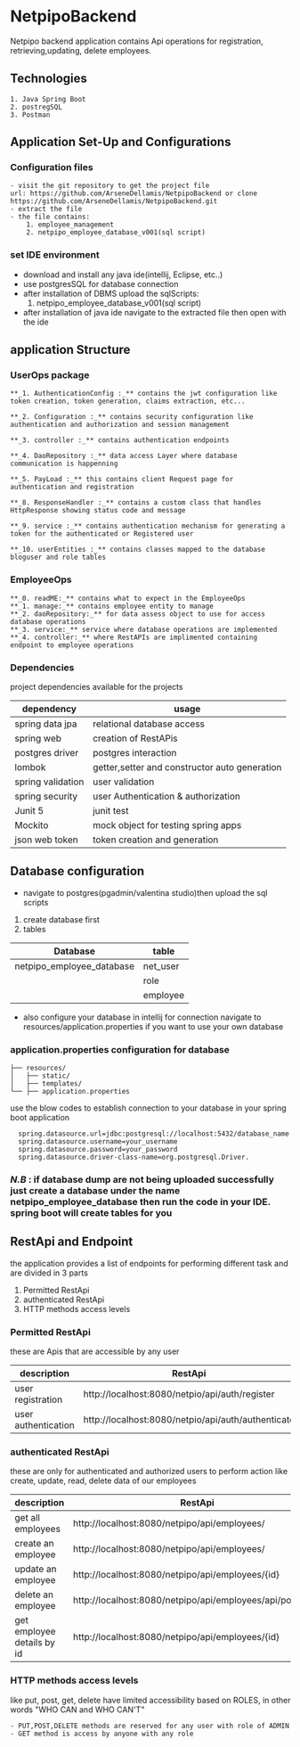 # NetpipoBackend

Netpipo backend application contains Api operations for registration, retrieving,updating, delete employees.

## Technologies
    1. Java Spring Boot
    2. postregSQL
    3. Postman

## Application Set-Up and Configurations

### Configuration files

    - visit the git repository to get the project file
    url: https://github.com/ArseneDellamis/NetpipoBackend or clone https://github.com/ArseneDellamis/NetpipoBackend.git
    - extract the file
    - the file contains:
        1. employee_management
        2. netpipo_employee_database_v001(sql script)

### set IDE environment
- download and install any java ide(intellij, Eclipse, etc..)
- use postgresSQL for database connection
- after installation of DBMS upload the sqlScripts:
    1. netpipo_employee_database_v001(sql script)
- after installation of java ide navigate to the extracted file then open with the ide

## application Structure

### UserOps package
    
    **_1. AuthenticationConfig :_** contains the jwt configuration like token creation, token generation, claims extraction, etc...
    
    **_2. Configuration :_** contains security configuration like authentication and authorization and session management
    
    **_3. controller :_** contains authentication endpoints
    
    **_4. DaoRepository :_** data access Layer where database communication is happenning
    
    **_5. PayLoad :_** this contains client Request page for authentication and registration

    **_8. ResponseHandler :_** contains a custom class that handles HttpResponse showing status code and message
    
    **_9. service :_** contains authentication mechanism for generating a token for the authenticated or Registered user
    
    **_10. userEntities :_** contains classes mapped to the database bloguser and role tables

###  EmployeeOps
    **_0. readME:_** contains what to expect in the EmployeeOps
    **_1. manage:_** contains employee entity to manage
    **_2. daoRepository:_** for data assess object to use for access database operations
    **_3. service:_** service where database operations are implemented 
    **_4. controller:_** where RestAPIs are implimented containing endpoint to employee operations


### Dependencies
project dependencies available for the projects

| dependency        | usage                                        |
|-------------------|----------------------------------------------|
| spring data jpa   | relational database access                   |
| spring web        | creation of RestAPis                         |
| postgres driver   | postgres interaction                         |
| lombok            | getter,setter and constructor auto generation |
| spring validation | user validation                              |
| spring security   | user Authentication & authorization          |
| Junit 5           | junit test                                   |
| Mockito           | mock object for testing spring apps          |
| json web token    | token creation and generation                |


## Database configuration
- navigate to postgres(pgadmin/valentina studio)then upload the sql scripts
1. create database first
2. tables

| Database                  | table    |
|---------------------------|----------|
| netpipo_employee_database | net_user |
|                           | role     |
|                           | employee |

- also configure your database in intellij for connection navigate to resources/application.properties
  if you want to use your own database

### application.properties configuration for database
```plaintext
├── resources/
│   ├── static/
│   ├── templates/
└── ├── application.properties
```
  use the blow codes to establish connection to your database in your spring boot application
      
      spring.datasource.url=jdbc:postgresql://localhost:5432/database_name
      spring.datasource.username=your_username
      spring.datasource.password=your_password
      spring.datasource.driver-class-name=org.postgresql.Driver.

### *_N.B_* : if database dump are not being uploaded successfully just create a database under the name netpipo_employee_database then run the code in your IDE. spring boot will create tables for you


## RestApi and Endpoint
the application provides a list of endpoints for performing different task and are divided in 3 parts
1. Permitted RestApi
2. authenticated RestApi
3. HTTP methods access levels


### Permitted RestApi
these are Apis that are accessible by any user

| description                | RestApi                                                    |
|----------------------------|------------------------------------------------------------|
| user registration         |  http://localhost:8080/netpio/api/auth/register              |
| user authentication        | http://localhost:8080/netpio/api/auth/authenticate              |

### authenticated RestApi
these are only for authenticated and authorized users to perform action like create, update, read, delete
data of our employees

| description                | RestApi                                                    |
|----------------------------|------------------------------------------------------------|
| get all employees          | http://localhost:8080/netpipo/api/employees/               |
| create an employee         | http://localhost:8080/netpipo/api/employees/               |
| update an employee         | http://localhost:8080/netpipo/api/employees/{id}           |
| delete an employee         | http://localhost:8080/netpipo/api/employees/api/posts/{id} |
| get employee details by id | http://localhost:8080/netpipo/api/employees/{id}           |


### HTTP methods access levels

like put, post, get, delete have limited accessibility based on ROLES,
in other words "WHO CAN and WHO CAN'T"

    - PUT,POST,DELETE methods are reserved for any user with role of ADMIN
    - GET method is access by anyone with any role
